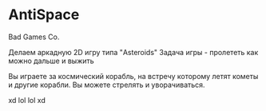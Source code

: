 # AntiSpace
Bad Games Co.

Делаем аркадную 2D игру типа "Asteroids"
Задача игры - пролететь как можно дальше и выжить

Вы играете за космический корабль, на встречу которому летят кометы и другие корабли. Вы можете стрелять и уворачиваться.

xd lol lol xd
